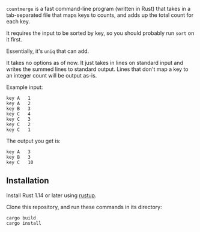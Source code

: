 `countmerge` is a fast command-line program (written in Rust) that takes in a
tab-separated file that maps keys to counts, and adds up the total count for
each key.

It requires the input to be sorted by key, so you should probably run
`sort` on it first.

Essentially, it's `uniq` that can add.

It takes no options as of now. It just takes in lines on standard input and
writes the summed lines to standard output. Lines that don't map a key to an
integer count will be output as-is.

Example input:

	key A	1
    key A	2
    key B	3
    key C	4
    key	C	3
    key C	2
    key C	1

The output you get is:

	key A	3
    key B	3
    key C	10

## Installation

Install Rust 1.14 or later using [rustup](https://www.rustup.rs/).

Clone this repository, and run these commands in its directory:

    cargo build
    cargo install
